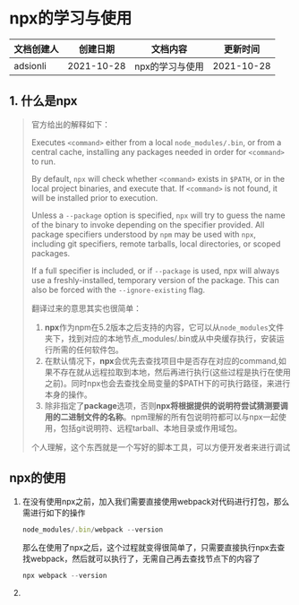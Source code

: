 # npx的学习与使用

| 文档创建人 | 创建日期   | 文档内容          | 更新时间 |
| ---------- | ---------- | ----------------- | -------- |
| adsionli   | 2021-10-28 | npx的学习与使用 | 2021-10-28    |

## 1. 什么是npx
> 官方给出的解释如下：
>
> Executes `<command>` either from a local `node_modules/.bin`, or from a central cache, installing any packages needed in order for `<command>` to run.
>
> By default, `npx` will check whether `<command>` exists in `$PATH`, or in the local project binaries, and execute that. If `<command>` is not found, it will be installed prior to execution.
>
> Unless a `--package` option is specified, `npx` will try to guess the name of the binary to invoke depending on the specifier provided. All package specifiers understood by `npm` may be used with `npx`, including git specifiers, remote tarballs, local directories, or scoped packages.
>
> If a full specifier is included, or if `--package` is used, npx will always use a freshly-installed, temporary version of the package. This can also be forced with the `--ignore-existing` flag.
>
> 翻译过来的意思其实也很简单：
>
> 1. **npx**作为npm在5.2版本之后支持的内容，它可以从`node_modules`文件夹下，找到对应的本地节点_modules/.bin或从中央缓存执行<command>，安装运行<command>所需的任何软件包。
> 2. 在默认情况下，**npx**会优先去查找项目中是否存在对应的command,如果不存在就从远程拉取到本地，然后再进行执行(这些过程是执行在使用之前)。同时npx也会去查找全局变量的$PATH下的可执行路径，来进行本身的操作。
> 3. 除非指定了**package**选项，否则**npx将根据提供的说明符尝试猜测要调用的二进制文件的名称**。npm理解的所有包说明符都可以与npx一起使用，包括git说明符、远程tarball、本地目录或作用域包。
>
> 个人理解，这个东西就是一个写好的脚本工具，可以方便开发者来进行调试

## npx的使用

1. 在没有使用npx之前，加入我们需要直接使用webpack对代码进行打包，那么需进行如下的操作

   ```js
   node_modules/.bin/webpack --version
   ```

   那么在使用了npx之后，这个过程就变得很简单了，只需要直接执行npx去查找webpack，然后就可以执行了，无需自己再去查找节点下的内容了

   ```js
   npx webpack --version
   ```

   

2. 

